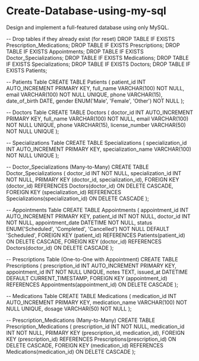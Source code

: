 # Create-Database-using-my-sql
Design and implement a full-featured database using only MySQL.

-- Drop tables if they already exist (for reset)
DROP TABLE IF EXISTS Prescription_Medications;
DROP TABLE IF EXISTS Prescriptions;
DROP TABLE IF EXISTS Appointments;
DROP TABLE IF EXISTS Doctor_Specializations;
DROP TABLE IF EXISTS Medications;
DROP TABLE IF EXISTS Specializations;
DROP TABLE IF EXISTS Doctors;
DROP TABLE IF EXISTS Patients;

-- Patients Table
CREATE TABLE Patients (
    patient_id INT AUTO_INCREMENT PRIMARY KEY,
    full_name VARCHAR(100) NOT NULL,
    email VARCHAR(100) NOT NULL UNIQUE,
    phone VARCHAR(15),
    date_of_birth DATE,
    gender ENUM('Male', 'Female', 'Other') NOT NULL
);

-- Doctors Table
CREATE TABLE Doctors (
    doctor_id INT AUTO_INCREMENT PRIMARY KEY,
    full_name VARCHAR(100) NOT NULL,
    email VARCHAR(100) NOT NULL UNIQUE,
    phone VARCHAR(15),
    license_number VARCHAR(50) NOT NULL UNIQUE
);

-- Specializations Table
CREATE TABLE Specializations (
    specialization_id INT AUTO_INCREMENT PRIMARY KEY,
    specialization_name VARCHAR(100) NOT NULL UNIQUE
);

-- Doctor_Specializations (Many-to-Many)
CREATE TABLE Doctor_Specializations (
    doctor_id INT NOT NULL,
    specialization_id INT NOT NULL,
    PRIMARY KEY (doctor_id, specialization_id),
    FOREIGN KEY (doctor_id) REFERENCES Doctors(doctor_id) ON DELETE CASCADE,
    FOREIGN KEY (specialization_id) REFERENCES Specializations(specialization_id) ON DELETE CASCADE
);

-- Appointments Table
CREATE TABLE Appointments (
    appointment_id INT AUTO_INCREMENT PRIMARY KEY,
    patient_id INT NOT NULL,
    doctor_id INT NOT NULL,
    appointment_date DATETIME NOT NULL,
    status ENUM('Scheduled', 'Completed', 'Cancelled') NOT NULL DEFAULT 'Scheduled',
    FOREIGN KEY (patient_id) REFERENCES Patients(patient_id) ON DELETE CASCADE,
    FOREIGN KEY (doctor_id) REFERENCES Doctors(doctor_id) ON DELETE CASCADE
);

-- Prescriptions Table (One-to-One with Appointment)
CREATE TABLE Prescriptions (
    prescription_id INT AUTO_INCREMENT PRIMARY KEY,
    appointment_id INT NOT NULL UNIQUE,
    notes TEXT,
    issued_at DATETIME DEFAULT CURRENT_TIMESTAMP,
    FOREIGN KEY (appointment_id) REFERENCES Appointments(appointment_id) ON DELETE CASCADE
);

-- Medications Table
CREATE TABLE Medications (
    medication_id INT AUTO_INCREMENT PRIMARY KEY,
    medication_name VARCHAR(100) NOT NULL UNIQUE,
    dosage VARCHAR(50) NOT NULL
);

-- Prescription_Medications (Many-to-Many)
CREATE TABLE Prescription_Medications (
    prescription_id INT NOT NULL,
    medication_id INT NOT NULL,
    PRIMARY KEY (prescription_id, medication_id),
    FOREIGN KEY (prescription_id) REFERENCES Prescriptions(prescription_id) ON DELETE CASCADE,
    FOREIGN KEY (medication_id) REFERENCES Medications(medication_id) ON DELETE CASCADE
);

